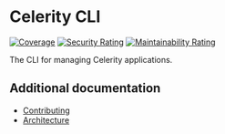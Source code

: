 # Celerity CLI

[![Coverage](https://sonarcloud.io/api/project_badges/measure?project=two-hundred_celerity-cli&metric=coverage)](https://sonarcloud.io/summary/new_code?id=two-hundred_celerity-cli)
[![Security Rating](https://sonarcloud.io/api/project_badges/measure?project=two-hundred_celerity-blueprint&metric=security_rating)](https://sonarcloud.io/summary/new_code?id=two-hundred_celerity-cli)
[![Maintainability Rating](https://sonarcloud.io/api/project_badges/measure?project=two-hundred_celerity-cli&metric=sqale_rating)](https://sonarcloud.io/summary/new_code?id=two-hundred_celerity-cli)

The CLI for managing Celerity applications.

## Additional documentation

- [Contributing](docs/CONTRIBUTING.md)
- [Architecture](docs/ARCHITECTURE.md)
